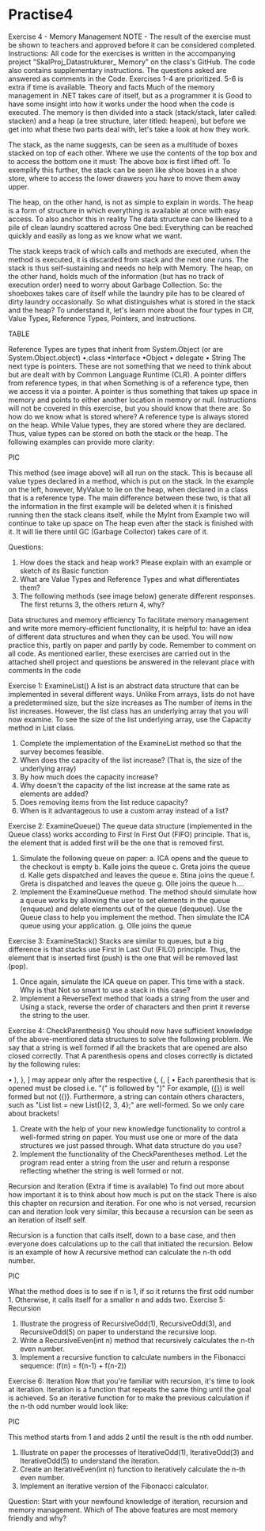 # Practise4
Exercise 4 - Memory Management
NOTE - The result of the exercise must be shown to teachers and approved before it can be considered completed.
Instructions:
All code for the exercises is written in the accompanying project "SkalProj_Datastrukturer_
Memory" on the class's GitHub. The code also contains supplementary instructions.
The questions asked are answered as comments in the Code.
Exercises 1-4 are prioritized. 5-6 is extra if time is available.
Theory and facts
Much of the memory management in .NET takes care of itself, but as a programmer it is
Good to have some insight into how it works under the hood when the code is executed. The memory is then
divided into a stack (stack/stack, later called: stacken) and a heap (a tree structure,
later titled: heapen), but before we get into what these two parts deal with, let's take a
look at how they work.

The stack, as the name suggests, can be seen as a multitude of boxes stacked on top of each other. Where we
use the contents of the top box and to access the bottom one it must:
The above box is first lifted off. To exemplify this further, the stack can be seen
like shoe boxes in a shoe store, where to access the lower drawers you have to move them away
upper.

The heap, on the other hand, is not as simple to explain in words. The heap is a form of structure in which everything
is available at once with easy access. To also anchor this in reality
The data structure can be likened to a pile of clean laundry scattered across
One bed: Everything can be reached quickly and easily as long as we know what we want.

The stack keeps track of which calls and methods are executed, when the method is executed, it is discarded from
stack and the next one runs. The stack is thus self-sustaining and needs no help with
Memory. The heap, on the other hand, holds much of the information (but has no track of
execution order) need to worry about Garbage Collection. So: the shoeboxes
takes care of itself while the laundry pile has to be cleared of dirty laundry occasionally.
So what distinguishes what is stored in the stack and the heap? To understand it, let's learn more about
the four types in C#, Value Types, Reference Types, Pointers, and Instructions.

TABLE

Reference Types are types that inherit from System.Object (or are System.Object.object)
•.class
•Interface
•Object
• delegate
• String
The next type is pointers. These are not something that we need to think about but are dealt with by Common
Language Runtime (CLR). A pointer differs from reference types, in that when
Something is of a reference type, then we access it via a pointer. A pointer is thus something
that takes up space in memory and points to either another location in memory or null.
Instructions will not be covered in this exercise, but you should know that there are.
So how do we know what is stored where?
A reference type is always stored on the heap. While Value types, they are stored where they are declared.
Thus, value types can be stored on both the stack or the heap. The following examples can provide more
clarity:

PIC

This method (see image above) will all run on the stack. This is because all value types
declared in a method, which is put on the stack.
In the example on the left, however, MyValue
to lie on the heap, when declared in a
class that is a reference type.
The main difference between these two,
is that all the information in the first example will be deleted when it is finished running then
the stack cleans itself, while the MyInt from
Example two will continue to take up space on
The heap even after the stack is finished with it. It
will lie there until GC (Garbage Collector)
takes care of it.

Questions:
1. How does the stack and heap work? Please explain with an example or sketch of its
Basic function
2. What are Value Types and Reference Types and what differentiates them?
3. The following methods (see image below) generate different responses. The first returns 3, the
others return 4, why?

Data structures and memory efficiency
To facilitate memory management and write more memory-efficient functionality, it is helpful to:
have an idea of different data structures and when they can be used. You will now practice this, partly
on paper and partly by code. Remember to comment on all code.
As mentioned earlier, these exercises are carried out in the attached shell project and questions
be answered in the relevant place with comments in the code

Exercise 1: ExamineList()
A list is an abstract data structure that can be implemented in several different ways. Unlike
From arrays, lists do not have a predetermined size, but the size increases as
The number of items in the list increases. However, the list class has an underlying array that you will now
examine. To see the size of the list underlying array, use the Capacity method in
List class.

1. Complete the implementation of the ExamineList method so that the survey becomes
feasible.
2. When does the capacity of the list increase? (That is, the size of the underlying array)
3. By how much does the capacity increase?
4. Why doesn't the capacity of the list increase at the same rate as elements are added?
5. Does removing items from the list reduce capacity?
6. When is it advantageous to use a custom array instead of a list?

Exercise 2: ExamineQueue()
The queue data structure (implemented in the Queue class) works according to First In First Out
(FIFO) principle. That is, the element that is added first will be the one that is removed
first.
1. Simulate the following queue on paper:
a. ICA opens and the queue to the checkout is empty
b. Kalle joins the queue
c. Greta joins the queue
d. Kalle gets dispatched and leaves the queue
e. Stina joins the queue
f. Greta is dispatched and leaves the queue
g. Olle joins the queue
h....
2. Implement the ExamineQueue method. The method should simulate how a queue works
by allowing the user to set elements in the queue (enqueue) and delete elements
out of the queue (dequeue). Use the Queue class to help you implement the method.
Then simulate the ICA queue using your application.
g. Olle joins the queue

Exercise 3: ExamineStack()
Stacks are similar to queues, but a big difference is that stacks use First In Last
Out (FILO) principle. Thus, the element that is inserted first (push) is the one that
will be removed last (pop).
1. Once again, simulate the ICA queue on paper. This time with a stack. Why is that
Not so smart to use a stack in this case?
2. Implement a ReverseText method that loads a string from the user and
Using a stack, reverse the order of characters and then print it
reverse the string to the user.


Exercise 4: CheckParenthesis()
You should now have sufficient knowledge of the above-mentioned data structures to solve the following
problem.
We say that a string is well formed if all the brackets that are opened are also closed correctly. That
A parenthesis opens and closes correctly is dictated by the following rules:

• ), }, ] may appear only after the respective (, {, [
• Each parenthesis that is opened must be closed i.e. "(" is followed by ")"
For example, ([{}]({})) is well formed but not ({)}. Furthermore, a string can contain others
characters, such as "List<int> list = new List<int>(){2, 3, 4};" are well-formed. So we only care
about brackets!

1. Create with the help of your new knowledge functionality to control a well-formed
string on paper. You must use one or more of the data structures we
just passed through. What data structure do you use?
2. Implement the functionality of the CheckParentheses method. Let the program read
enter a string from the user and return a response reflecting whether
the string is well formed or not.

Recursion and Iteration (Extra if time is available)
To find out more about how important it is to think about how much is put on the stack
There is also this chapter on recursion and iteration. For one who is not versed, recursion can
and iteration look very similar, this because a recursion can be seen as an iteration of itself
self.

Recursion is a function that calls itself, down to a base case, and then everyone does
calculations up to the call that initiated the recursion. Below is an example of how
A recursive method can calculate the n-th odd number.



PIC

What the method does is to see if n is 1, if so it returns the first odd number 1.
Otherwise, it calls itself for a smaller n and adds two.
Exercise 5: Recursion
1. Illustrate the progress of RecursiveOdd(1), RecursiveOdd(3), and RecursiveOdd(5) on
paper to understand the recursive loop.
2. Write a RecursiveEven(int n) method that recursively calculates the n-th even number.
3. Implement a recursive function to calculate numbers in the Fibonacci sequence: (f(n) =
f(n-1) + f(n-2))

Exercise 6: Iteration
Now that you're familiar with recursion, it's time to look at iteration. Iteration is a
function that repeats the same thing until the goal is achieved. So an iterative function for
to make the previous calculation if the n-th odd number would look like:

PIC

This method starts from 1 and adds 2 until the result is the nth odd number.
1. Illustrate on paper the processes of IterativeOdd(1), IterativeOdd(3) and
IterativeOdd(5) to understand the iteration.
2. Create an IterativeEven(int n) function to iteratively calculate the n-th even number.
3. Implement an iterative version of the Fibonacci calculator.

Question:
Start with your newfound knowledge of iteration, recursion and memory management. Which of
The above features are most memory friendly and why?

	













